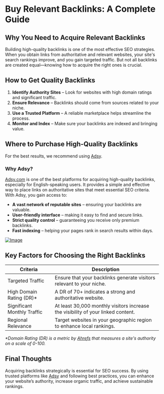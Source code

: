 # Buy Relevant Backlinks: A Complete Guide

## Why You Need to Acquire Relevant Backlinks

Building high-quality backlinks is one of the most effective SEO strategies. When you obtain links from authoritative and relevant websites, your site's search rankings improve, and you gain targeted traffic. But not all backlinks are created equal—knowing how to acquire the right ones is crucial.

## How to Get Quality Backlinks

1. **Identify Authority Sites** – Look for websites with high domain ratings and significant traffic.
2. **Ensure Relevance** – Backlinks should come from sources related to your niche.
3. **Use a Trusted Platform** – A reliable marketplace helps streamline the process.
4. **Monitor and Index** – Make sure your backlinks are indexed and bringing value.

## Where to Purchase High-Quality Backlinks

For the best results, we recommend using [Adsy](https://ref.adsy.com/?ref=referral&ref_type=direct&ref_id=jcckfooeo3etdkvh&ref_item=3). 

### Why Adsy?

[Adsy.com](https://ref.adsy.com/?ref=referral&ref_type=direct&ref_id=jcckfooeo3etdkvh&ref_item=3) is one of the best platforms for acquiring high-quality backlinks, especially for English-speaking users. It provides a simple and effective way to place links on authoritative sites that meet essential SEO criteria. With Adsy, you gain access to:

- **A vast network of reputable sites** – ensuring your backlinks are valuable.
- **User-friendly interface** – making it easy to find and secure links.
- **Strict quality control** – guaranteeing you receive only premium backlinks.
- **Fast indexing** – helping your pages rank in search results within days.
<a href="https://github.com/user-attachments/assets/32af3e1e-0928-42ab-a079-c455446dc9dc">
    <img src="https://github.com/user-attachments/assets/32af3e1e-0928-42ab-a079-c455446dc9dc" alt="Image">
</a>

## Key Factors for Choosing the Right Backlinks

<table>
    <thead>
        <tr>
            <th>Criteria</th>
            <th>Description</th>
        </tr>
    </thead>
    <tbody>
        <tr>
            <td>Targeted Traffic</td>
            <td>Ensure that your backlinks generate visitors relevant to your niche.</td>
        </tr>
        <tr>
            <td>High Domain Rating (DR)*</td>
            <td>A DR of 70+ indicates a strong and authoritative website.</td>
        </tr>
        <tr>
            <td>Significant Monthly Traffic</td>
            <td>At least 30,000 monthly visitors increase the visibility of your linked content.</td>
        </tr>
        <tr>
            <td>Regional Relevance</td>
            <td>Target websites in your geographic region to enhance local rankings.</td>
        </tr>
    </tbody>
</table>

<p><em>*Domain Rating (DR) is a metric by <a href="https://ahrefs.com" target="_blank">Ahrefs</a> that measures a site's authority on a scale of 0-100.</em></p>


## Final Thoughts

Acquiring backlinks strategically is essential for SEO success. By using trusted platforms like [Adsy](https://ref.adsy.com/?ref=referral&ref_type=direct&ref_id=jcckfooeo3etdkvh&ref_item=3) and following best practices, you can enhance your website’s authority, increase organic traffic, and achieve sustainable rankings.
